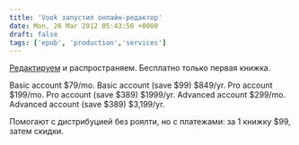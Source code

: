 ```yaml
---
title: 'Vook запустил онлайн-редактор'
date: Mon, 26 Mar 2012 05:43:56 +0000
draft: false
tags: ['epub', 'production','services']
---
```


[Редактируем](http://tool.vook.com/) и распространяем. Бесплатно только первая книжка.

Basic account $79/mo. Basic account (save $99) $849/yr. Pro account $199/mo. Pro account (save $389) $1999/yr. Advanced account $299/mo. Advanced account (save $389) $3,199/yr.

Помогают с дистрибуцией без роялти, но с платежами: за 1 книжку $99, затем скидки.
